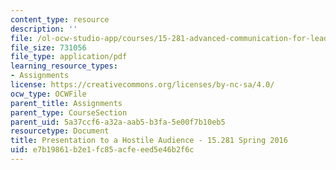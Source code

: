 ```yaml
---
content_type: resource
description: ''
file: /ol-ocw-studio-app/courses/15-281-advanced-communication-for-leaders-spring-2016/e7b19861b2e1fc85acfeeed5e46b2f6c_MIT15_281S16_Audience.pdf
file_size: 731056
file_type: application/pdf
learning_resource_types:
- Assignments
license: https://creativecommons.org/licenses/by-nc-sa/4.0/
ocw_type: OCWFile
parent_title: Assignments
parent_type: CourseSection
parent_uid: 5a37ccf6-a32a-aab5-b3fa-5e00f7b10eb5
resourcetype: Document
title: Presentation to a Hostile Audience - 15.281 Spring 2016
uid: e7b19861-b2e1-fc85-acfe-eed5e46b2f6c
---
```

